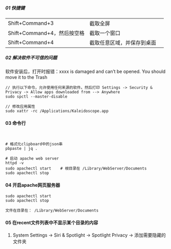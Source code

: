 

##### 01 快捷键 

|                             |                            |      |
| --------------------------- | -------------------------- | ---- |
| Shift+Command+3             | 截取全屏                   |      |
| Shift+Command+4，然后按空格 | 截取一个窗口               |      |
| Shift+Command+4             | 截取任意区域，并保存到桌面 |      |



##### 02 解决软件不可信的问题

软件安装后，打开时报错：xxxx is damaged and can’t be opened. You should move it to the Trash

```shell
// 执行以下命令，允许使用任何来源的软件。然后打印 Settings -> Security & Privacy -> Allow apps downloaded from --> Anywhere
sudo spctl --master-disable 

// 修改应用属性
sudo xattr -rc /Applications/Kaleidoscope.app
```



#### 03 命令行

```shell


# 格式化clipboard中的json串
pbpaste | jq .

# 启动 apache web server
httpd -v
sudo apachectl start	# 根目录在 /Library/WebServer/Documents
sudo apachectl stop		

```



#### 04 开启apache网页服务器

```shell
sudo apachectl start
sudo apachectl stop

文件在目录在： /Library/WebServer/Documents

```



#### 05 在recent文件列表中不显示某个目录的内容

1. System Settings → Siri & Spotlight → Spotlight Privacy → 添加需要隐藏的文件夹
